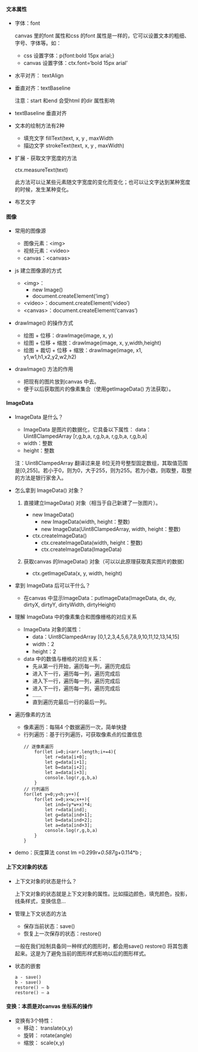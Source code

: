 
#### 文本属性
- 字体：font

    canvas 里的font 属性和css 的font 属性是一样的，它可以设置文本的粗细、字号、字体等。如：
    - css 设置字体：p{font:bold 15px  arial;}
    - canvas 设置字体：ctx.font=‘bold 15px  arial’

- 水平对齐： textAlign
- 垂直对齐：textBaseline

    注意：start 和end 会受html 的dir 属性影响

- textBaseline 垂直对齐
- 文本的绘制方法有2种
    - 填充文字 fillText(text, x, y , maxWidth
    - 描边文字 strokeText(text, x, y , maxWidth)

- 扩展 - 获取文字宽度的方法

    ctx.measureText(text)

    此方法可以让某些元素随文字宽度的变化而变化；也可以让文字达到某种宽度的时候，发生某种变化。

- 布艺文字


#### 图像

- 常用的图像源
    - 图像元素：\<img>
    - 视频元素：\<video>
    - canvas：\<canvas>

- js 建立图像源的方式
    - \<img>：
        - new Image()
        - document.createElement(‘img’)
    - \<video>：document.createElement(‘video’)
    - \<canvas>：document.createElement(‘canvas’)

- drawImage() 的操作方式

    - 绘图 + 位移：drawImage(image, x, y)
    - 绘图 + 位移 + 缩放：drawImage(image, x, y,width,height)
    - 绘图 + 裁切 + 位移 + 缩放：drawImage(image, x1, y1,w1,h1,x2,y2,w2,h2)

- drawImage() 方法的作用
    - 把现有的图片放到canvas 中去。
    - 便于以后获取图片的像素集合（使用getImageData() 方法获取）。


#### ImageData
- ImageData 是什么？

    - ImageData 是图片的数据化，它具备以下属性：
    data：Uint8ClampedArray [r,g,b,a, r,g,b,a, r,g,b,a, r,g,b,a]
    - width：整数
    - height：整数

    注：Uint8ClampedArray 翻译过来是 8位无符号整型固定数组，其取值范围是[0,255]。若小于0，则为0，大于255，则为255。若为小数，则取整，取整的方法是银行家舍入。

- 怎么拿到 ImageData() 对象？
    1. 直接建立ImageData() 对象（相当于自己新建了一张图片）。
        - new ImageData()
            - new ImageData(width, height：整数)  
            - new ImageData(Uint8ClampedArray, width, height：整数)
        - ctx.createImageData()
            - ctx.createImageData(width, height：整数)
            - ctx.createImageData(ImageData)

    2. 获取canvas 的ImageData() 对象（可以以此原理获取真实图片的数据）
        - ctx.getImageData(x, y, width, height)

- 拿到 ImageData 后可以干什么？
    - 在canvas 中显示ImageData：putImageData(ImageData, dx, dy, dirtyX, dirtyY, dirtyWidth, dirtyHeight)

- 理解 ImageData 中的像素集合和图像栅格的对应关系
    - ImageData 对象的属性：
        - data：Uint8ClampedArray [0,1,2,3,4,5,6,7,8,9,10,11,12,13,14,15]
        - width：2
        - height：2
    - data 中的数值与栅格的对应关系：
        - 先从第一行开始，遍历每一列，遍历完成后 
        - 进入下一行，遍历每一列，遍历完成后
        - 进入下一行，遍历每一列，遍历完成后
        - 进入下一行，遍历每一列，遍历完成后
        - ……
        - 直到遍历完最后一行的最后一列。
- 遍历像素的方法
    - 像素遍历：每隔4 个数据遍历一次，简单快捷
    - 行列遍历：基于行列遍历，可获取像素点的位置信息
        ```JS
        // 逐像素遍历
            for(let i=0;i<arr.length;i+=4){
                let r=data[i+0];
                let g=data[i+1];
                let b=data[i+2];
                let a=data[i+3];
                console.log(r,g,b,a)
            }
        // 行列遍历
        for(let y=0;y<h;y++){
            for(let x=0;x<w;x++){
                let ind=(y*w+x)*4;
                let r=data[ind];
                let g=data[ind+1];
                let b=data[ind+2];
                let a=data[ind+3];
                console.log(r,g,b,a)
            }
        }
        ```

 - demo：灰度算法  const lm =0.299*r+0.587*g+0.114*b ;

#### 上下文对象的状态
- 上下文对象的状态是什么？

    上下文对象的状态就是上下文对象的属性。比如描边颜色，填充颜色，投影，线条样式，变换信息…
- 管理上下文状态的方法
    - 保存当前状态：save()
    - 恢复上一次保存的状态：restore()

    一般在我们绘制具备同一种样式的图形时，都会用save() restore() 将其包裹起来。这是为了避免当前的图形样式影响以后的图形样式。
- 状态的嵌套
    ```
    a - save()
    b - save()
    restore() – b
    restore() – a
    ```


#### 变换：本质是对canvas 坐标系的操作

- 变换有3个特性：
    - 移动： translate(x,y)
    - 旋转： rotate(angle)
    - 缩放： scale(x,y)























